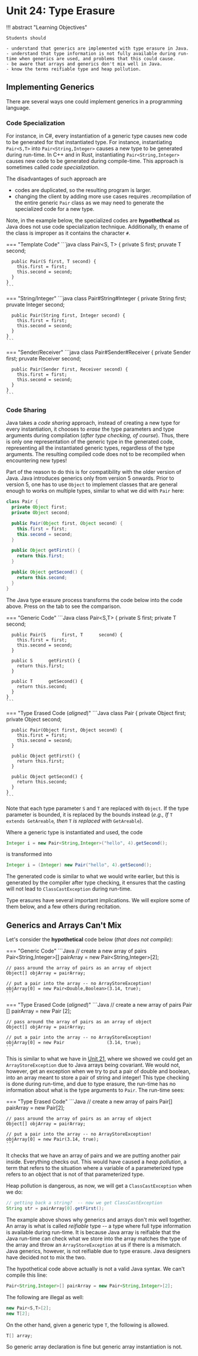 # Unit 24: Type Erasure

!!! abstract "Learning Objectives"

    Students should

    - understand that generics are implemented with type erasure in Java.
    - understand that type information is not fully available during run-time when generics are used, and problems that this could cause.
    - be aware that arrays and generics don't mix well in Java.
    - know the terms reifiable type and heap pollution.

## Implementing Generics

There are several ways one could implement generics in a programming language.

### Code Specialization

For instance, in C#, every instantiation of a generic type causes new code to be generated for that instantiated type.  For instance, instantiating `Pair<S,T>` into `Pair<String,Integer>` causes a new type to be generated during run-time.  In C++ and in Rust, instantiating `Pair<String,Integer>` causes new code to be generated during compile-time.  This approach is sometimes called _code specialization_.

The disadvantages of such approach are

- codes are duplicated, so the resulting program is larger.
- changing the client by adding more use cases requires .recompilation of the entire generic `Pair` class as we may need to generate the specialized code for a new type.

Note, in the example below, the specialized codes are __hypothethcal__ as Java does not use code specialization technique.  Additionally, th ename of the class is improper as it contains the character `#`.

=== "Template Code"
    ```java
    class Pair<S, T> {
      private S first;
      pruvate T second;

      public Pair(S first, T second) {
        this.first = first;
        this.second = second;
      }
    }
    ```
=== "String/Integer"
    ```java
    class Pair#String#Integer {
      private String first;
      pruvate Integer second;

      public Pair(String first, Integer second) {
        this.first = first;
        this.second = second;
      }
    }
    ```
=== "Sender/Receiver"
    ```java
    class Pair#Sender#Receiver {
      private Sender first;
      pruvate Receiver second;

      public Pair(Sender first, Receiver second) {
        this.first = first;
        this.second = second;
      }
    }
    ```


### Code Sharing

Java takes a _code sharing_ approach, instead of creating a new type for every instantiation, it chooses to _erase_ the type parameters and type arguments during compilation (_after type checking, of course_).  Thus, there is only one representation of the generic type in the generated code, representing all the instantiated generic types, regardless of the type arguments.  The resulting compiled code does not to be recompiled when encountering new types!  

Part of the reason to do this is for compatibility with the older version of Java.  Java introduces generics only from version 5 onwards.  Prior to version 5, one has to use `Object` to implement classes that are general enough to works on multiple types, similar to what we did with `Pair` here:

```Java
class Pair {
  private Object first;
  private Object second;

  public Pair(Object first, Object second) {
    this.first = first;
    this.second = second;
  }

  public Object getFirst() {
    return this.first;
  }

  public Object getSecond() {
    return this.second;
  }
}
```

The Java type erasure process transforms the code below into the code above.  Press on the tab to see the comparison.


=== "Generic Code"
    ```Java
    class Pair<S,T> {
      private S      first;
      private T      second;

      public Pair(S      first, T      second) {
        this.first = first;
        this.second = second;
      }

      public S      getFirst() {
        return this.first;
      }

      public T      getSecond() {
        return this.second;
      }
    }
    ```

=== "Type Erased Code (_aligned_)"
    ```Java
    class Pair      {
      private Object first;
      private Object second;

      public Pair(Object first, Object second) {
        this.first = first;
        this.second = second;
      }

      public Object getFirst() {
        return this.first;
      }

      public Object getSecond() {
        return this.second;
      }
    }
    ```

Note that each type parameter `S` and `T` are replaced with `Object`.  If the type parameter is bounded, it is replaced by the bounds instead (_e.g., If_ `T extends GetAreable`_, then_ `T` _is replaced with_ `GetAreable`).

Where a generic type is instantiated and used, the code

```Java
Integer i = new Pair<String,Integer>("hello", 4).getSecond();
```

is transformed into

```Java
Integer i = (Integer) new Pair("hello", 4).getSecond();
```

The generated code is similar to what we would write earlier, but this is generated by the compiler after type checking, it ensures that the casting will not lead to `ClassCastException` during run-time.

Type erasures have several important implications.  We will explore some of them below, and a few others during recitation.  

## Generics and Arrays Can't Mix

Let's consider the __hypothetical__ code below (_that does not compile_):


=== "Generic Code"
    ```Java
    // create a new array of pairs
    Pair<String,Integer>[] pairArray = new Pair<String,Integer>[2];

    // pass around the array of pairs as an array of object
    Object[] objArray = pairArray;

    // put a pair into the array -- no ArrayStoreException!
    objArray[0] = new Pair<Double,Boolean>(3.14, true);
    ```

=== "Type Erased Code (_aligned_)"
    ```Java
    // create a new array of pairs
    Pair                [] pairArray = new Pair                [2];

    // pass around the array of pairs as an array of object
    Object[] objArray = pairArray;

    // put a pair into the array -- no ArrayStoreException!
    objArray[0] = new Pair                (3.14, true);
    ```

This is similar to what we have in [Unit 21](21-variance.md), where we showed we could get an `ArrayStoreException` due to Java arrays being covariant.  We would not, however, get an exception when we try to put a pair of double and boolean, into an array meant to store a pair of string and integer!  This type checking is done during run-time, and due to type erasure, the run-time has no information about what is the type arguments to `Pair`.  The run-time sees:

=== "Type Erased Code"
    ```Java
    // create a new array of pairs
    Pair[] pairArray = new Pair[2];

    // pass around the array of pairs as an array of object
    Object[] objArray = pairArray;

    // put a pair into the array -- no ArrayStoreException!
    objArray[0] = new Pair(3.14, true);
    ```

It checks that we have an array of pairs and we are putting another pair inside.   Everything checks out.  This would have caused a _heap pollution_, a term that refers to the situation where a variable of a parameterized type refers to an object that is not of that parameterized type.

Heap pollution is dangerous, as now, we will get a `ClassCastException` when we do:
```Java
// getting back a string?  -- now we get ClassCastException
String str = pairArray[0].getFirst();
```

The example above shows why generics and arrays don't mix well together.  An array is what is called _reifiable_ type -- a type where full type information is available during run-time.  It is because Java array is reifiable that the Java run-time can check what we store into the array matches the type of the array and throw an `ArrayStoreException` at us if there is a mismatch.  Java generics, however, is not reifiable due to type erasure.  Java designers have decided not to mix the two.

The hypothetical code above actually is not a valid Java syntax.  We can't compile this line:
```Java
Pair<String,Integer>[] pairArray = new Pair<String,Integer>[2];
```

The following are illegal as well:
```Java
new Pair<S,T>[2];
new T[2];
```

On the other hand, given a generic type `T`, the following is allowed.

```Java
T[] array;
```

So generic array declaration is fine but generic array instantiation is not.